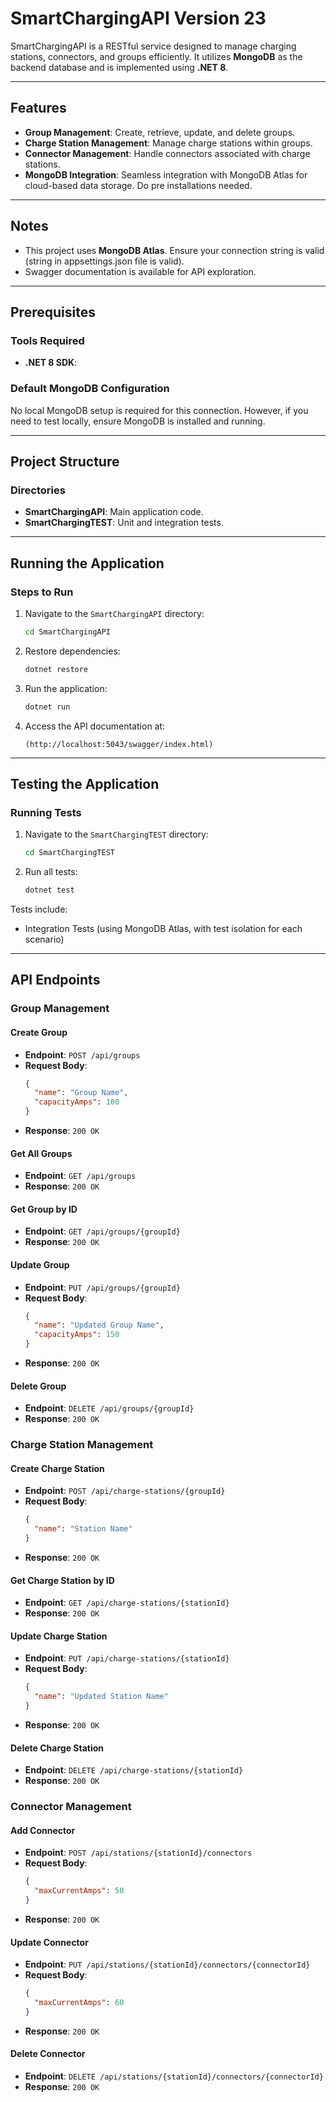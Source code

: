 # SmartChargingAPI Version 23

SmartChargingAPI is a RESTful service designed to manage charging stations, connectors, and groups efficiently. 
It utilizes **MongoDB** as the backend database and is implemented using **.NET 8**.

---

## Features

- **Group Management**: Create, retrieve, update, and delete groups.
- **Charge Station Management**: Manage charge stations within groups.
- **Connector Management**: Handle connectors associated with charge stations.
- **MongoDB Integration**: Seamless integration with MongoDB Atlas for cloud-based data storage. Do pre installations needed.

---


## Notes

- This project uses **MongoDB Atlas**. Ensure your connection string is valid (string in appsettings.json file is valid).
- Swagger documentation is available for API exploration.

---

## Prerequisites

### Tools Required
- **.NET 8 SDK**:

### Default MongoDB Configuration

No local MongoDB setup is required for this connection. However, if you need to test locally, ensure MongoDB is installed and running.

---
## Project Structure

### Directories
- **SmartChargingAPI**: Main application code.
- **SmartChargingTEST**: Unit and integration tests.
---

## Running the Application

### Steps to Run
1. Navigate to the `SmartChargingAPI` directory:
    ```bash
    cd SmartChargingAPI
    ```
2. Restore dependencies:
    ```bash
    dotnet restore
    ```
3. Run the application:
    ```bash
    dotnet run
    ```
4. Access the API documentation at:
    ```
    (http://localhost:5043/swagger/index.html)
    ```

---

## Testing the Application

### Running Tests
1. Navigate to the `SmartChargingTEST` directory:
    ```bash
    cd SmartChargingTEST
    ```
2. Run all tests:
    ```bash
    dotnet test
    ```

Tests include:
- Integration Tests (using MongoDB Atlas, with test isolation for each scenario)

---

## API Endpoints

### Group Management

#### Create Group
- **Endpoint**: `POST /api/groups`
- **Request Body**:
    ```json
    {
      "name": "Group Name",
      "capacityAmps": 100
    }
    ```
- **Response**: `200 OK`

#### Get All Groups
- **Endpoint**: `GET /api/groups`
- **Response**: `200 OK`

#### Get Group by ID
- **Endpoint**: `GET /api/groups/{groupId}`
- **Response**: `200 OK`

#### Update Group
- **Endpoint**: `PUT /api/groups/{groupId}`
- **Request Body**:
    ```json
    {
      "name": "Updated Group Name",
      "capacityAmps": 150
    }
    ```
- **Response**: `200 OK`

#### Delete Group
- **Endpoint**: `DELETE /api/groups/{groupId}`
- **Response**: `200 OK`

### Charge Station Management

#### Create Charge Station
- **Endpoint**: `POST /api/charge-stations/{groupId}`
- **Request Body**:
    ```json
    {
      "name": "Station Name"
    }
    ```
- **Response**: `200 OK`

#### Get Charge Station by ID
- **Endpoint**: `GET /api/charge-stations/{stationId}`
- **Response**: `200 OK`

#### Update Charge Station
- **Endpoint**: `PUT /api/charge-stations/{stationId}`
- **Request Body**:
    ```json
    {
      "name": "Updated Station Name"
    }
    ```
- **Response**: `200 OK`

#### Delete Charge Station
- **Endpoint**: `DELETE /api/charge-stations/{stationId}`
- **Response**: `200 OK`

### Connector Management

#### Add Connector
- **Endpoint**: `POST /api/stations/{stationId}/connectors`
- **Request Body**:
    ```json
    {
      "maxCurrentAmps": 50
    }
    ```
- **Response**: `200 OK`

#### Update Connector
- **Endpoint**: `PUT /api/stations/{stationId}/connectors/{connectorId}`
- **Request Body**:
    ```json
    {
      "maxCurrentAmps": 60
    }
    ```
- **Response**: `200 OK`

#### Delete Connector
- **Endpoint**: `DELETE /api/stations/{stationId}/connectors/{connectorId}`
- **Response**: `200 OK`

